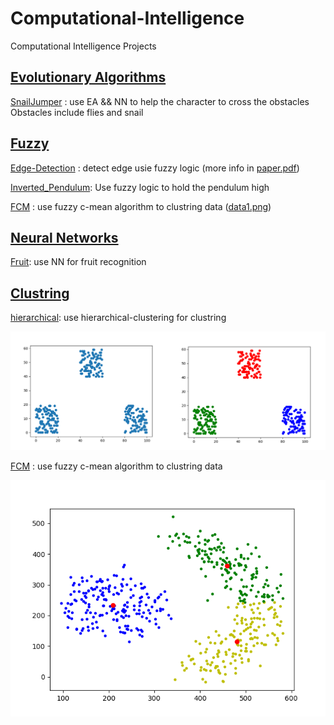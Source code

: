 # Computational-Intelligence
Computational Intelligence Projects

## [Evolutionary Algorithms](https://github.com/amirrezarajabi/computational-intelligence/tree/main/Evolutionary-Projects)
[SnailJumper](https://github.com/amirrezarajabi/computational-intelligence/tree/main/Evolutionary-Projects/SnailJumper) : use EA && NN to help the character to cross the obstacles Obstacles include flies and snail

## [Fuzzy](https://github.com/amirrezarajabi/computational-intelligence/tree/main/Fuzzy-Projects)
[Edge-Detection](https://github.com/amirrezarajabi/computational-intelligence/tree/main/Fuzzy-Projects/Edge-Detection) : detect edge usie fuzzy logic (more info in [paper.pdf](https://github.com/amirrezarajabi/computational-intelligence/blob/main/Fuzzy-Projects/Edge-Detection/paper.pdf))

[Inverted_Pendulum](https://github.com/amirrezarajabi/computational-intelligence/tree/main/Fuzzy-Projects/Inverted_Pendulum): Use fuzzy logic to hold the pendulum high

[FCM](https://github.com/amirrezarajabi/computational-intelligence/tree/main/Fuzzy-Projects/Fuzzy-CMean) : use fuzzy c-mean algorithm to clustring data ([data1.png](https://github.com/amirrezarajabi/computational-intelligence/tree/main/Fuzzy-Projects/Fuzzy-CMean/pic/data1.png))

## [Neural Networks](https://github.com/amirrezarajabi/computational-intelligence/tree/main/Neural-Network-Projects)
[Fruit](https://github.com/amirrezarajabi/computational-intelligence/tree/main/Neural-Network-Projects/Fruit): use NN for fruit recognition

## [Clustring](https://github.com/amirrezarajabi/computational-intelligence/tree/main/Clustring)
[hierarchical](https://github.com/amirrezarajabi/computational-intelligence/tree/main/Clustring/hierarchical-clustering): use hierarchical-clustering for clustring

![example](Clustring/hierarchical-clustering/pic/run.png)

[FCM](https://github.com/amirrezarajabi/computational-intelligence/tree/main/Fuzzy-Projects/Fuzzy-CMean) : use fuzzy c-mean algorithm to clustring data

![example](Fuzzy-Projects/Fuzzy-CMean/pic/data1.png)
